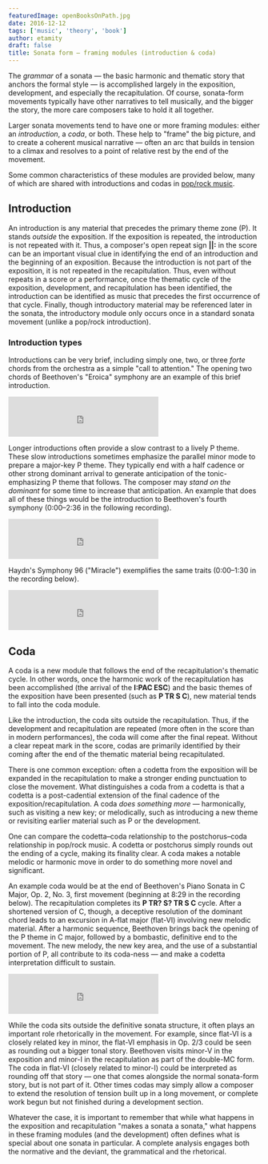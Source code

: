 ```yaml
---
featuredImage: openBooksOnPath.jpg
date: 2016-12-12
tags: ['music', 'theory', 'book']
author: etamity
draft: false
title: Sonata form – framing modules (introduction & coda)
---
```


The *grammar* of a sonata — the basic harmonic and thematic story that anchors the formal style — is accomplished largely in the exposition, development, and especially the recapitulation. Of course, sonata-form movements typically have other narratives to tell musically, and the bigger the story, the more care composers take to hold it all together. 

Larger sonata movements tend to have one or more framing modules: either an *introduction*, a *coda*, or both. These help to "frame" the big picture, and to create a coherent musical narrative — often an arc that builds in tension to a climax and resolves to a point of relative rest by the end of the movement.

Some common characteristics of these modules are provided below, many of which are shared with introductions and codas in [pop/rock music](http://openmusictheory.com/popRockForm/).

## Introduction

An introduction is any material that precedes the primary theme zone (P). It stands *outside* the exposition. If the exposition is repeated, the introduction is not repeated with it. Thus, a composer's open repeat sign **\|\|:** in the score can be an important visual clue in identifying the end of an introduction and the beginning of an exposition. Because the introduction is not part of the exposition, it is not repeated in the recapitulation. Thus, even without repeats in a score or a performance, once the thematic cycle of the exposition, development, and recapitulation has been identified, the introduction can be identified as music that precedes the first occurrence of that cycle. Finally, though introductory material may be referenced later in the sonata, the introductory module only occurs once in a standard sonata movement (unlike a pop/rock introduction).

### Introduction types

Introductions can be very brief, including simply one, two, or three *forte* chords from the orchestra as a simple "call to attention." The opening two chords of Beethoven's "Eroica" symphony are an example of this brief introduction.

<iframe class="spotify" src="https://embed.spotify.com/?uri=spotify:track:7GN1OfFxv9xpUjLI6ELqyh" width="300" height="80" frameborder="0" allowtransparency="true"></iframe><br/>

Longer introductions often provide a slow contrast to a lively P theme. These slow introductions sometimes emphasize the parallel minor mode to prepare a major-key P theme. They typically end with a half cadence or other strong dominant arrival to generate anticipation of the tonic-emphasizing P theme that follows. The composer may *stand on the dominant* for some time to increase that anticipation. An example that does all of these things would be the introduction to Beethoven's fourth symphony (0:00–2:36 in the following recording).

<iframe class="spotify" src="https://embed.spotify.com/?uri=spotify:track:1MibYhJxREG8c84CeT4RXS" width="300" height="80" frameborder="0" allowtransparency="true"></iframe><br/>

Haydn's Symphony 96 ("Miracle") exemplifies the same traits (0:00–1:30 in the recording below).

<iframe class="spotify" src="https://embed.spotify.com/?uri=spotify:track:3POiY0HHaGByp3AXTteZYY" width="300" height="80" frameborder="0" allowtransparency="true"></iframe><br/>

## Coda

A coda is a new module that follows the end of the recapitulation's thematic cycle. In other words, once the harmonic work of the recapitulation has been accomplished (the arrival of the **I:PAC ESC**) and the basic themes of the exposition have been presented (such as **P TR S C**), new material tends to fall into the coda module.

Like the introduction, the coda sits outside the recapitulation. Thus, if the development and recapitulation are repeated (more often in the score than in modern performances), the coda will come after the final repeat. Without a clear repeat mark in the score, codas are primarily identified by their coming after the end of the thematic material being recapitulated.

There is one common exception: often a codetta from the exposition will be expanded in the recapitulation to make a stronger ending punctuation to close the movement. What distinguishes a coda from a codetta is that a codetta is a post-cadential extension of the final cadence of the exposition/recapitulation. A coda *does something more* — harmonically, such as visiting a new key; or melodically, such as introducing a new theme or revisiting earlier material such as P or the development. 

One can compare the codetta–coda relationship to the postchorus–coda relationship in pop/rock music. A codetta or postchorus simply rounds out the ending of a cycle, making its finality clear. A coda makes a notable melodic or harmonic move in order to do something more novel and significant.

An example coda would be at the end of Beethoven's Piano Sonata in C Major, Op. 2, No. 3, first movement (beginning at 8:29 in the recording below). The recapitulation completes its **P TR? S? TR S C** cycle. After a shortened version of C, though, a deceptive resolution of the dominant chord leads to an excursion in A-flat major (flat-VI) involving new melodic material. After a harmonic sequence, Beethoven brings back the opening of the P theme in C major, followed by a bombastic, definitive end to the movement. The new melody, the new key area, and the use of a substantial portion of P, all contribute to its coda-ness — and make a codetta interpretation difficult to sustain.

<iframe class="spotify" src="https://embed.spotify.com/?uri=spotify:track:4XY27zyWLd729jTgVoSZir" width="300" height="80" frameborder="0" allowtransparency="true"></iframe><br/>

While the coda sits outside the definitive sonata structure, it often plays an important role rhetorically in the movement. For example, since flat-VI is a closely related key in minor, the flat-VI emphasis in Op. 2/3 could be seen as rounding out a bigger tonal story. Beethoven visits minor-V in the exposition and minor-I in the recapitulation as part of the double-MC form. The coda in flat-VI (closely related to minor-I) could be interpreted as rounding off that story — one that comes alongside the normal sonata-form story, but is not part of it. Other times codas may simply allow a composer to extend the resolution of tension built up in a long movement, or complete work begun but not finished during a development section. 

Whatever the case, it is important to remember that while what happens in the exposition and recapitulation "makes a sonata a sonata," what happens in these framing modules (and the development) often defines what is special about one sonata in particular. A complete analysis engages both the normative and the deviant, the grammatical and the rhetorical.